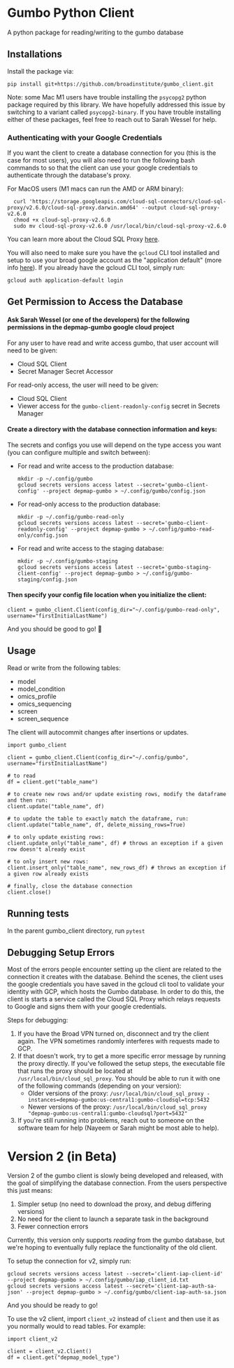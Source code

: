 # Gumbo Python Client

A python package for reading/writing to the gumbo database


## Installations

Install the package via:

```
pip install git+https://github.com/broadinstitute/gumbo_client.git
```

Note: some Mac M1 users have trouble installing the `psycopg2` python package required by this library. We have hopefully addressed this issue by switching to a variant called `psycopg2-binary`. If you have trouble installing either of these packages, feel free to reach out to Sarah Wessel for help.

### Authenticating with your Google Credentials

If you want the client to create a database connection for you (this is the case for most users), you will also need to run the following bash commands to so that the client can use your google credentials to authenticate through the database's proxy. 

For MacOS users (M1 macs can run the AMD or ARM binary):
```
  curl 'https://storage.googleapis.com/cloud-sql-connectors/cloud-sql-proxy/v2.6.0/cloud-sql-proxy.darwin.amd64' --output cloud-sql-proxy-v2.6.0
  chmod +x cloud-sql-proxy-v2.6.0
  sudo mv cloud-sql-proxy-v2.6.0 /usr/local/bin/cloud-sql-proxy-v2.6.0
```

You can learn more about the Cloud SQL Proxy [here](https://cloud.google.com/sql/docs/mysql/sql-proxy). 

You will also need to make sure you have the `gcloud` CLI tool installed and setup to use your broad google account as the "application default" (more info [here](https://cloud.google.com/sql/docs/mysql/connect-auth-proxy#credentials-from-an-authenticated-gcloud-cli-client.)). If you already have the gcloud CLI tool, simply run:
```
gcloud auth application-default login
```


## Get Permission to Access the Database

#### Ask Sarah Wessel (or one of the developers) for the following permissions in the depmap-gumbo google cloud project

For any user to have read and write access gumbo, that user account will need to be given: 

- Cloud SQL Client
- Secret Manager Secret Accessor

For read-only access, the user will need to be given:

- Cloud SQL Client
- Viewer access for the `gumbo-client-readonly-config` secret in Secrets Manager

#### Create a directory with the database connection information and keys:

The secrets and configs you use will depend on the type access you want (you can configure multiple and switch between):


- For read and write access to the production database:
    ```
    mkdir -p ~/.config/gumbo
    gcloud secrets versions access latest --secret='gumbo-client-config' --project depmap-gumbo > ~/.config/gumbo/config.json
    ```

- For read-only access to the production database:
    ```
    mkdir -p ~/.config/gumbo-read-only
    gcloud secrets versions access latest --secret='gumbo-client-readonly-config' --project depmap-gumbo > ~/.config/gumbo-read-only/config.json
    ```

- For read and write access to the staging database:
    ```
    mkdir -p ~/.config/gumbo-staging
    gcloud secrets versions access latest --secret='gumbo-staging-client-config' --project depmap-gumbo > ~/.config/gumbo-staging/config.json
    ```

#### Then specify your config file location when you initialize the client:

```
client = gumbo_client.Client(config_dir="~/.config/gumbo-read-only", username="firstInitialLastName")
```

And you should be good to go! :tada:


## Usage

Read or write from the following tables:
- model
- model_condition
- omics_profile
- omics_sequencing
- screen
- screen_sequence

The client will autocommit changes after insertions or updates.

```
import gumbo_client

client = gumbo_client.Client(config_dir="~/.config/gumbo", username="firstInitialLastName")

# to read
df = client.get("table_name")

# to create new rows and/or update existing rows, modify the dataframe and then run:
client.update("table_name", df)

# to update the table to exactly match the dataframe, run:
client.update("table_name", df, delete_missing_rows=True)

# to only update existing rows:
client.update_only("table_name", df) # throws an exception if a given row doesn't already exist

# to only insert new rows:
client.insert_only("table_name", new_rows_df) # throws an exception if a given row already exists

# finally, close the database connection
client.close()
```

## Running tests

In the parent gumbo_client directory, run `pytest`

## Debugging Setup Errors

Most of the errors people encounter setting up the client are related to the connection it creates with the database. 
Behind the scenes, the client uses the google credentials you have saved in the gcloud cli tool to validate your identity with 
GCP, which hosts the Gumbo database. In order to do this, the client is starts a service called the Cloud SQL Proxy which 
relays requests to Google and signs them with your google credentials.

Steps for debugging:
1. If you have the Broad VPN turned on, disconnect and try the client again. The VPN sometimes randomly interferes with requests made to GCP. 
2. If that doesn't work, try to get a more specific error message by running the proxy directly. If you've followed the setup steps, 
the executable file that runs the proxy should be located at `/usr/local/bin/cloud_sql_proxy`. You should be able to run it with one of the following commands 
(depending on your version):
    * Older versions of the proxy: `/usr/local/bin/cloud_sql_proxy -instances=depmap-gumbo:us-central1:gumbo-cloudsql=tcp:5432`
    * Newer versions of the proxy: `/usr/local/bin/cloud_sql_proxy "depmap-gumbo:us-central1:gumbo-cloudsql?port=5432"`
3. If you're still running into problems, reach out to someone on the software team for help (Nayeem or Sarah might be most able to help).


# Version 2 (in Beta)
Version 2 of the gumbo client is slowly being developed and released, with the goal of simplifying the database connection. From the users perspective this just means:
1. Simpler setup (no need to download the proxy, and debug differing versions)
2. No need for the client to launch a separate task in the background
3. Fewer connection errors 

Currently, this version only supports _reading_ from the gumbo database, but we're hoping to eventually fully replace the functionality of the old client.

To setup the connection for v2, simply run:
```
gcloud secrets versions access latest --secret='client-iap-client-id' --project depmap-gumbo > ~/.config/gumbo/iap_client_id.txt
gcloud secrets versions access latest --secret='client-iap-auth-sa-json' --project depmap-gumbo > ~/.config/gumbo/client-iap-auth-sa.json
```
And you should be ready to go!

To use the v2 client, import `client_v2` instead of `client` and then use it as you normally would to read tables. For example:
```
import client_v2

client = client_v2.Client()
df = client.get("depmap_model_type")
```